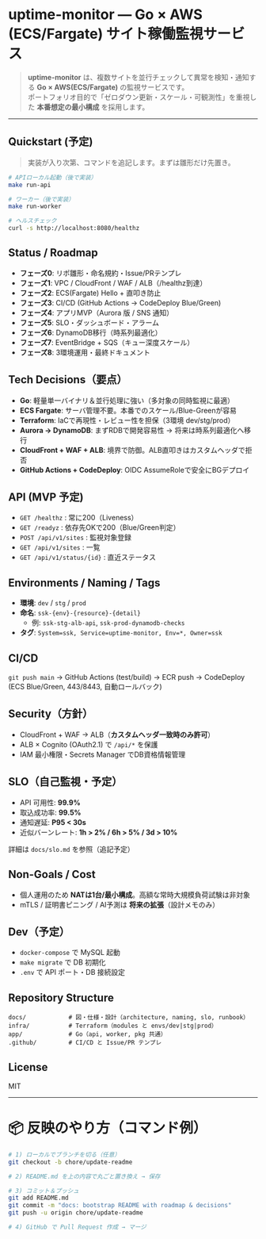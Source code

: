 # uptime-monitor — Go × AWS (ECS/Fargate) サイト稼働監視サービス

> **uptime-monitor** は、複数サイトを並行チェックして異常を検知・通知する **Go × AWS(ECS/Fargate)** の監視サービスです。  
> ポートフォリオ目的で「ゼロダウン更新・スケール・可観測性」を重視した **本番想定の最小構成** を採用します。

---

## Quickstart (予定)

> 実装が入り次第、コマンドを追記します。まずは雛形だけ先置き。

```bash
# APIローカル起動（後で実装）
make run-api

# ワーカー（後で実装）
make run-worker

# ヘルスチェック
curl -s http://localhost:8080/healthz
```

## Status / Roadmap

* **フェーズ0**: リポ雛形・命名規約・Issue/PRテンプレ
* **フェーズ1**: VPC / CloudFront / WAF / ALB（/healthz到達）
* **フェーズ2**: ECS(Fargate) Hello + 直叩き防止
* **フェーズ3**: CI/CD (GitHub Actions → CodeDeploy Blue/Green)
* **フェーズ4**: アプリMVP（Aurora 版 / SNS 通知）
* **フェーズ5**: SLO・ダッシュボード・アラーム
* **フェーズ6**: DynamoDB移行（時系列最適化）
* **フェーズ7**: EventBridge + SQS（キュー深度スケール）
* **フェーズ8**: 3環境運用・最終ドキュメント

## Tech Decisions（要点）

* **Go**: 軽量単一バイナリ＆並行処理に強い（多対象の同時監視に最適）
* **ECS Fargate**: サーバ管理不要。本番でのスケール/Blue-Greenが容易
* **Terraform**: IaCで再現性・レビュー性を担保（3環境 dev/stg/prod）
* **Aurora → DynamoDB**: まずRDBで開発容易性 → 将来は時系列最適化へ移行
* **CloudFront + WAF + ALB**: 境界で防御。ALB直叩きはカスタムヘッダで拒否
* **GitHub Actions + CodeDeploy**: OIDC AssumeRoleで安全にBGデプロイ

## API (MVP 予定)

* `GET /healthz` : 常に200（Liveness）
* `GET /readyz` : 依存先OKで200（Blue/Green判定）
* `POST /api/v1/sites` : 監視対象登録
* `GET /api/v1/sites` : 一覧
* `GET /api/v1/status/{id}` : 直近ステータス

## Environments / Naming / Tags

* **環境**: `dev` / `stg` / `prod`
* **命名**: `ssk-{env}-{resource}-{detail}`
  * 例: `ssk-stg-alb-api`, `ssk-prod-dynamodb-checks`
* **タグ**: `System=ssk, Service=uptime-monitor, Env=*, Owner=ssk`

## CI/CD

`git push main` → GitHub Actions (test/build) → ECR push → CodeDeploy (ECS Blue/Green, 443/8443, 自動ロールバック)

## Security（方針）

* CloudFront + WAF → ALB（**カスタムヘッダ一致時のみ許可**）
* ALB × Cognito (OAuth2.1) で `/api/*` を保護
* IAM 最小権限・Secrets Manager でDB資格情報管理

## SLO（自己監視・予定）

* API 可用性: **99.9%**
* 取込成功率: **99.5%**
* 通知遅延: **P95 < 30s**
* 近似バーンレート: **1h > 2% / 6h > 5% / 3d > 10%**

詳細は `docs/slo.md` を参照（追記予定）

## Non-Goals / Cost

* 個人運用のため **NATは1台/最小構成**。高額な常時大規模負荷試験は非対象
* mTLS / 証明書ピニング / AI予測は **将来の拡張**（設計メモのみ）

## Dev（予定）

* `docker-compose` で MySQL 起動
* `make migrate` で DB 初期化
* `.env` で API ポート・DB 接続設定

## Repository Structure

```
docs/            # 図・仕様・設計（architecture, naming, slo, runbook）
infra/           # Terraform（modules と envs/dev|stg|prod）
app/             # Go（api, worker, pkg 共通）
.github/         # CI/CD と Issue/PR テンプレ
```

## License
MIT

---

# 📦 反映のやり方（コマンド例）

```bash
# 1) ローカルでブランチを切る（任意）
git checkout -b chore/update-readme

# 2) README.md を上の内容で丸ごと置き換え → 保存

# 3) コミット＆プッシュ
git add README.md
git commit -m "docs: bootstrap README with roadmap & decisions"
git push -u origin chore/update-readme

# 4) GitHub で Pull Request 作成 → マージ
